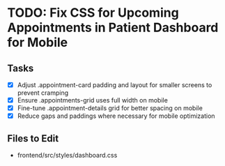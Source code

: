 # TODO: Fix CSS for Upcoming Appointments in Patient Dashboard for Mobile

## Tasks
- [x] Adjust .appointment-card padding and layout for smaller screens to prevent cramping
- [x] Ensure .appointments-grid uses full width on mobile
- [x] Fine-tune .appointment-details grid for better spacing on mobile
- [x] Reduce gaps and paddings where necessary for mobile optimization

## Files to Edit
- frontend/src/styles/dashboard.css
